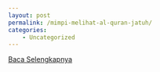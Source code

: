 ```yaml
---
layout: post
permalink: /mimpi-melihat-al-quran-jatuh/
categories:
    - Uncategorized
---
```


[Baca Selengkapnya](/06)